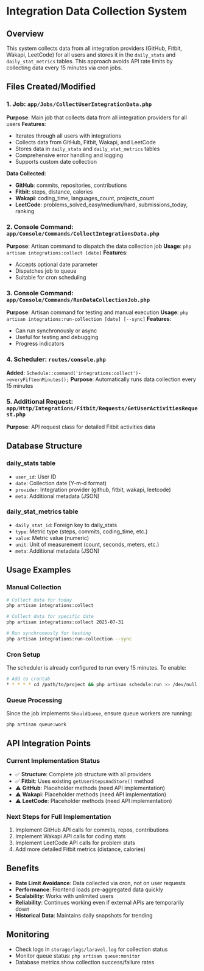 # Integration Data Collection System

## Overview
This system collects data from all integration providers (GitHub, Fitbit, Wakapi, LeetCode) for all users and stores it in the `daily_stats` and `daily_stat_metrics` tables. This approach avoids API rate limits by collecting data every 15 minutes via cron jobs.

## Files Created/Modified

### 1. Job: `app/Jobs/CollectUserIntegrationData.php`
**Purpose**: Main job that collects data from all integration providers for all users
**Features**:
- Iterates through all users with integrations
- Collects data from GitHub, Fitbit, Wakapi, and LeetCode
- Stores data in `daily_stats` and `daily_stat_metrics` tables
- Comprehensive error handling and logging
- Supports custom date collection

**Data Collected**:
- **GitHub**: commits, repositories, contributions
- **Fitbit**: steps, distance, calories  
- **Wakapi**: coding_time, languages_count, projects_count
- **LeetCode**: problems_solved_easy/medium/hard, submissions_today, ranking

### 2. Console Command: `app/Console/Commands/CollectIntegrationsData.php`
**Purpose**: Artisan command to dispatch the data collection job
**Usage**: `php artisan integrations:collect [date]`
**Features**:
- Accepts optional date parameter
- Dispatches job to queue
- Suitable for cron scheduling

### 3. Console Command: `app/Console/Commands/RunDataCollectionJob.php`  
**Purpose**: Artisan command for testing and manual execution
**Usage**: `php artisan integrations:run-collection [date] [--sync]`
**Features**:
- Can run synchronously or async
- Useful for testing and debugging
- Progress indicators

### 4. Scheduler: `routes/console.php`
**Added**: `Schedule::command('integrations:collect')->everyFifteenMinutes();`
**Purpose**: Automatically runs data collection every 15 minutes

### 5. Additional Request: `app/Http/Integrations/Fitbit/Requests/GetUserActivitiesRequest.php`
**Purpose**: API request class for detailed Fitbit activities data

## Database Structure

### daily_stats table
- `user_id`: User ID
- `date`: Collection date (Y-m-d format)
- `provider`: Integration provider (github, fitbit, wakapi, leetcode)
- `meta`: Additional metadata (JSON)

### daily_stat_metrics table  
- `daily_stat_id`: Foreign key to daily_stats
- `type`: Metric type (steps, commits, coding_time, etc.)
- `value`: Metric value (numeric)
- `unit`: Unit of measurement (count, seconds, meters, etc.)
- `meta`: Additional metadata (JSON)

## Usage Examples

### Manual Collection
```bash
# Collect data for today
php artisan integrations:collect

# Collect data for specific date
php artisan integrations:collect 2025-07-31

# Run synchronously for testing
php artisan integrations:run-collection --sync
```

### Cron Setup
The scheduler is already configured to run every 15 minutes. To enable:
```bash
# Add to crontab
* * * * * cd /path/to/project && php artisan schedule:run >> /dev/null 2>&1
```

### Queue Processing
Since the job implements `ShouldQueue`, ensure queue workers are running:
```bash
php artisan queue:work
```

## API Integration Points

### Current Implementation Status
- ✅ **Structure**: Complete job structure with all providers
- ✅ **Fitbit**: Uses existing `getUserStepsAndStore()` method
- ⚠️ **GitHub**: Placeholder methods (need API implementation)
- ⚠️ **Wakapi**: Placeholder methods (need API implementation)  
- ⚠️ **LeetCode**: Placeholder methods (need API implementation)

### Next Steps for Full Implementation
1. Implement GitHub API calls for commits, repos, contributions
2. Implement Wakapi API calls for coding stats
3. Implement LeetCode API calls for problem stats
4. Add more detailed Fitbit metrics (distance, calories)

## Benefits
- **Rate Limit Avoidance**: Data collected via cron, not on user requests
- **Performance**: Frontend loads pre-aggregated data quickly
- **Scalability**: Works with unlimited users
- **Reliability**: Continues working even if external APIs are temporarily down
- **Historical Data**: Maintains daily snapshots for trending

## Monitoring
- Check logs in `storage/logs/laravel.log` for collection status
- Monitor queue status: `php artisan queue:monitor`
- Database metrics show collection success/failure rates
